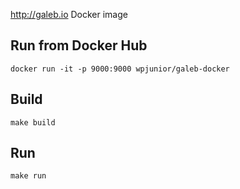 
http://galeb.io Docker image


Run from Docker Hub
-------------------

```
docker run -it -p 9000:9000 wpjunior/galeb-docker
```

Build
-----

```
make build
```

Run
---

```
make run
```
